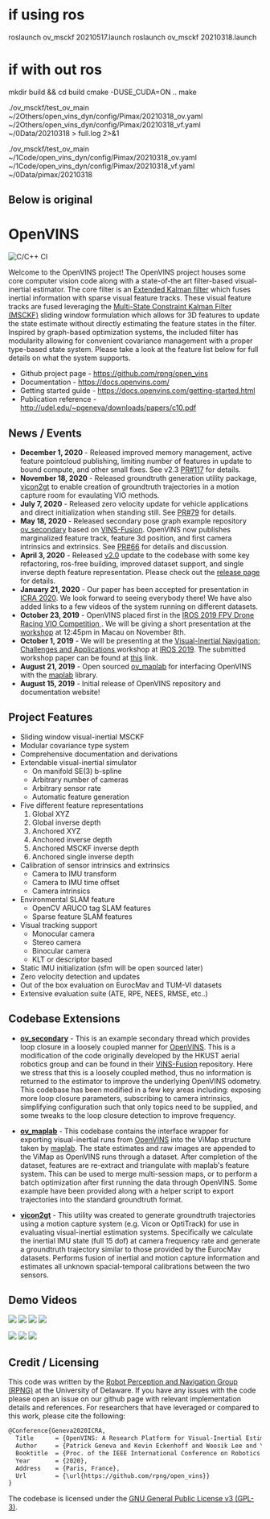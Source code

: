 
# if using ros

roslaunch ov_msckf 20210517.launch
roslaunch ov_msckf 20210318.launch

# if with out ros

<!-- config cuda here -->
mkdir build && cd build
cmake -DUSE_CUDA=ON ..
make

./ov_msckf/test_ov_main ~/2Others/open_vins_dyn/config/Pimax/20210318_ov.yaml ~/2Others/open_vins_dyn/config/Pimax/20210318_vf.yaml ~/0Data/20210318  > full.log 2>&1

./ov_msckf/test_ov_main ~/1Code/open_vins_dyn/config/Pimax/20210318_ov.yaml ~/1Code/open_vins_dyn/config/Pimax/20210318_vf.yaml ~/0Data/pimax/20210318

Below is original
-----------------------------
# OpenVINS
![C/C++ CI](https://github.com/rpng/open_vins/workflows/C/C++%20CI/badge.svg)


Welcome to the OpenVINS project!
The OpenVINS project houses some core computer vision code along with a state-of-the art filter-based visual-inertial estimator.
The core filter is an [Extended Kalman filter](https://en.wikipedia.org/wiki/Extended_Kalman_filter) which fuses inertial information with sparse visual feature tracks.
These visual feature tracks are fused leveraging the [Multi-State Constraint Kalman Filter (MSCKF)](https://ieeexplore.ieee.org/document/4209642) sliding window formulation which allows for 3D features to update the state estimate without directly estimating the feature states in the filter.
Inspired by graph-based optimization systems, the included filter has modularity allowing for convenient covariance management with a proper type-based state system.
Please take a look at the feature list below for full details on what the system supports.


* Github project page - https://github.com/rpng/open_vins
* Documentation - https://docs.openvins.com/
* Getting started guide - https://docs.openvins.com/getting-started.html
* Publication reference - http://udel.edu/~pgeneva/downloads/papers/c10.pdf


## News / Events

* **December 1, 2020** - Released improved memory management, active feature pointcloud publishing, limiting number of features in update to bound compute, and other small fixes. See v2.3 [PR#117](https://github.com/rpng/open_vins/pull/117) for details.
* **November 18, 2020** - Released groundtruth generation utility package, [vicon2gt](https://github.com/rpng/vicon2gt) to enable creation of groundtruth trajectories in a motion capture room for evaulating VIO methods.
* **July 7, 2020** - Released zero velocity update for vehicle applications and direct initialization when standing still. See [PR#79](https://github.com/rpng/open_vins/pull/79) for details. 
* **May 18, 2020** - Released secondary pose graph example repository [ov_secondary](https://github.com/rpng/ov_secondary) based on [VINS-Fusion](https://github.com/HKUST-Aerial-Robotics/VINS-Fusion). OpenVINS now publishes marginalized feature track, feature 3d position, and first camera intrinsics and extrinsics. See [PR#66](https://github.com/rpng/open_vins/pull/66) for details and discussion.
* **April 3, 2020** - Released [v2.0](https://github.com/rpng/open_vins/releases/tag/v2.0) update to the codebase with some key refactoring, ros-free building, improved dataset support, and single inverse depth feature representation. Please check out the [release page](https://github.com/rpng/open_vins/releases/tag/v2.0) for details.
* **January 21, 2020** - Our paper has been accepted for presentation in [ICRA 2020](https://www.icra2020.org/). We look forward to seeing everybody there! We have also added links to a few videos of the system running on different datasets.
* **October 23, 2019** - OpenVINS placed first in the [IROS 2019 FPV Drone Racing VIO Competition
](http://rpg.ifi.uzh.ch/uzh-fpv.html). We will be giving a short presentation at the [workshop](https://wp.nyu.edu/workshopiros2019mav/) at 12:45pm in Macau on November 8th.
* **October 1, 2019** - We will be presenting at the [Visual-Inertial Navigation: Challenges and Applications
](http://udel.edu/~ghuang/iros19-vins-workshop/index.html) workshop at [IROS 2019](https://www.iros2019.org/). The submitted workshop paper can be found at [this](http://udel.edu/~ghuang/iros19-vins-workshop/papers/06.pdf) link.
* **August 21, 2019** - Open sourced [ov_maplab](https://github.com/rpng/ov_maplab) for interfacing OpenVINS with the [maplab](https://github.com/ethz-asl/maplab) library.
* **August 15, 2019** - Initial release of OpenVINS repository and documentation website! 


## Project Features


* Sliding window visual-inertial MSCKF
* Modular covariance type system
* Comprehensive documentation and derivations
* Extendable visual-inertial simulator
    * On manifold SE(3) b-spline
    * Arbitrary number of cameras
    * Arbitrary sensor rate
    * Automatic feature generation
* Five different feature representations
    1. Global XYZ
    2. Global inverse depth
    3. Anchored XYZ
    4. Anchored inverse depth
    5. Anchored MSCKF inverse depth
    6. Anchored single inverse depth
* Calibration of sensor intrinsics and extrinsics
    * Camera to IMU transform 
    * Camera to IMU time offset
    * Camera intrinsics
* Environmental SLAM feature
    * OpenCV ARUCO tag SLAM features
    * Sparse feature SLAM features
* Visual tracking support
    * Monocular camera
    * Stereo camera
    * Binocular camera
    * KLT or descriptor based
* Static IMU initialization (sfm will be open sourced later)
* Zero velocity detection and updates
* Out of the box evaluation on EurocMav and TUM-VI datasets
* Extensive evaluation suite (ATE, RPE, NEES, RMSE, etc..)



## Codebase Extensions

* **[ov_secondary](https://github.com/rpng/ov_secondary)** -
This is an example secondary thread which provides loop closure in a loosely coupled manner for [OpenVINS](https://github.com/rpng/open_vins).
This is a modification of the code originally developed by the HKUST aerial robotics group and can be found in their [VINS-Fusion](https://github.com/HKUST-Aerial-Robotics/VINS-Fusion) repository.
Here we stress that this is a loosely coupled method, thus no information is returned to the estimator to improve the underlying OpenVINS odometry.
This codebase has been modified in a few key areas including: exposing more loop closure parameters, subscribing to camera intrinsics, simplifying configuration such that only topics need to be supplied, and some tweaks to the loop closure detection to improve frequency.

* **[ov_maplab](https://github.com/rpng/ov_maplab)** -
This codebase contains the interface wrapper for exporting visual-inertial runs from [OpenVINS](https://github.com/rpng/open_vins) into the ViMap structure taken by [maplab](https://github.com/ethz-asl/maplab).
The state estimates and raw images are appended to the ViMap as OpenVINS runs through a dataset.
After completion of the dataset, features are re-extract and triangulate with maplab's feature system.
This can be used to merge multi-session maps, or to perform a batch optimization after first running the data through OpenVINS.
Some example have been provided along with a helper script to export trajectories into the standard groundtruth format.

* **[vicon2gt](https://github.com/rpng/vicon2gt)** -
This utility was created to generate groundtruth trajectories using a motion capture system (e.g. Vicon or OptiTrack) for use in evaluating visual-inertial estimation systems.
Specifically we calculate the inertial IMU state (full 15 dof) at camera frequency rate and generate a groundtruth trajectory similar to those provided by the EurocMav datasets.
Performs fusion of inertial and motion capture information and estimates all unknown spacial-temporal calibrations between the two sensors.


## Demo Videos

[![](docs/youtube/KCX51GvYGss.jpg)](http://www.youtube.com/watch?v=KCX51GvYGss "OpenVINS - EuRoC MAV Vicon Rooms Flyby")
[![](docs/youtube/Lc7VQHngSuQ.jpg)](http://www.youtube.com/watch?v=Lc7VQHngSuQ "OpenVINS - TUM VI Datasets Flyby")
[![](docs/youtube/vaia7iPaRW8.jpg)](http://www.youtube.com/watch?v=vaia7iPaRW8 "OpenVINS - UZH-FPV Drone Racing Dataset Flyby")
[![](docs/youtube/MCzTF9ye2zw.jpg)](http://www.youtube.com/watch?v=MCzTF9ye2zw "OpenVINS - KAIST Urban 39 Dataset Demonstration")

[![](docs/youtube/187AXuuGNNw.jpg)](http://www.youtube.com/watch?v=187AXuuGNNw "OpenVINS - EuRoC MAV Vicon Rooms Demonstration")
[![](docs/youtube/oUoLlrFryk0.jpg)](http://www.youtube.com/watch?v=oUoLlrFryk0 "OpenVINS - TUM VI Datasets Demostration")
[![](docs/youtube/ExPIGwORm4E.jpg)](http://www.youtube.com/watch?v=ExPIGwORm4E "OpenVINS - UZH-FPV Drone Racing Dataset Demonstration")



## Credit / Licensing

This code was written by the [Robot Perception and Navigation Group (RPNG)](https://sites.udel.edu/robot/) at the University of Delaware.
If you have any issues with the code please open an issue on our github page with relevant implementation details and references.
For researchers that have leveraged or compared to this work, please cite the following:

```txt
@Conference{Geneva2020ICRA,
  Title      = {OpenVINS: A Research Platform for Visual-Inertial Estimation},
  Author     = {Patrick Geneva and Kevin Eckenhoff and Woosik Lee and Yulin Yang and Guoquan Huang},
  Booktitle  = {Proc. of the IEEE International Conference on Robotics and Automation},
  Year       = {2020},
  Address    = {Paris, France},
  Url        = {\url{https://github.com/rpng/open_vins}}
}
```


The codebase is licensed under the [GNU General Public License v3 (GPL-3)](https://www.gnu.org/licenses/gpl-3.0.txt).


